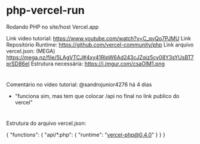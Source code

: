 # php-vercel-run
Rodando PHP no site/host Vercel.app

Link video tutorial: https://www.youtube.com/watch?v=C_qvQo7PJMU
Link Repositório Runtime: https://github.com/vercel-community/php
Link arquivo vercel.json: (MEGA) https://mega.nz/file/5LAgVTCJ#4xy41RlpW6Ad243cJZqiz5cy08Y3sYUsBT7prSD86eI
Estrutura necessária: https://i.imgur.com/csaOlM1.png

# 

Comentário no vídeo tutorial:
@sandrojunior4276 há 4 dias
- "funciona sim, mas tem que colocar /api no final no link publico do vercel"

#

Estrutura do arquivo vercel.json:

{
    "functions": {
      "api/*.php": {
        "runtime": "vercel-php@0.4.0"
      }
    }
  }
